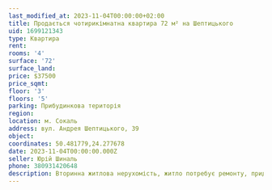 ```yaml
---
last_modified_at: 2023-11-04T00:00:00+02:00
title: Продається чотирикімнатна квартира 72 м² на Шептицького
uid: 1699121343
type: Квартира
rent:
rooms: '4'
surface: '72'
surface_land:
price: $37500
price_sqmt:
floor: '3'
floors: '5'
parking: Прибудинкова територія
region:
location: м. Сокаль
address: вул. Андрея Шептицького, 39
object:
coordinates: 50.481779,24.277678
date: 2023-11-04T00:00:00.000Z
seller: Юрій Шиналь
phone: 380931420648
description: Вторинна житлова нерухомість, житло потребує ремонту, придатне для проживання
---
```

